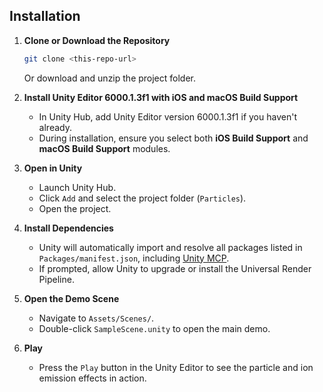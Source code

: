 ## Installation

1. **Clone or Download the Repository**
   ```sh
   git clone <this-repo-url>
   ```
   Or download and unzip the project folder.

2. **Install Unity Editor 6000.1.3f1 with iOS and macOS Build Support**
   - In Unity Hub, add Unity Editor version 6000.1.3f1 if you haven't already.
   - During installation, ensure you select both **iOS Build Support** and **macOS Build Support** modules.

3. **Open in Unity**
   - Launch Unity Hub.
   - Click `Add` and select the project folder (`Particles`).
   - Open the project.

4. **Install Dependencies**
   - Unity will automatically import and resolve all packages listed in `Packages/manifest.json`, including [Unity MCP](https://github.com/justinpbarnett/unity-mcp).
   - If prompted, allow Unity to upgrade or install the Universal Render Pipeline.

5. **Open the Demo Scene**
   - Navigate to `Assets/Scenes/`.
   - Double-click `SampleScene.unity` to open the main demo.

6. **Play**
   - Press the `Play` button in the Unity Editor to see the particle and ion emission effects in action. 